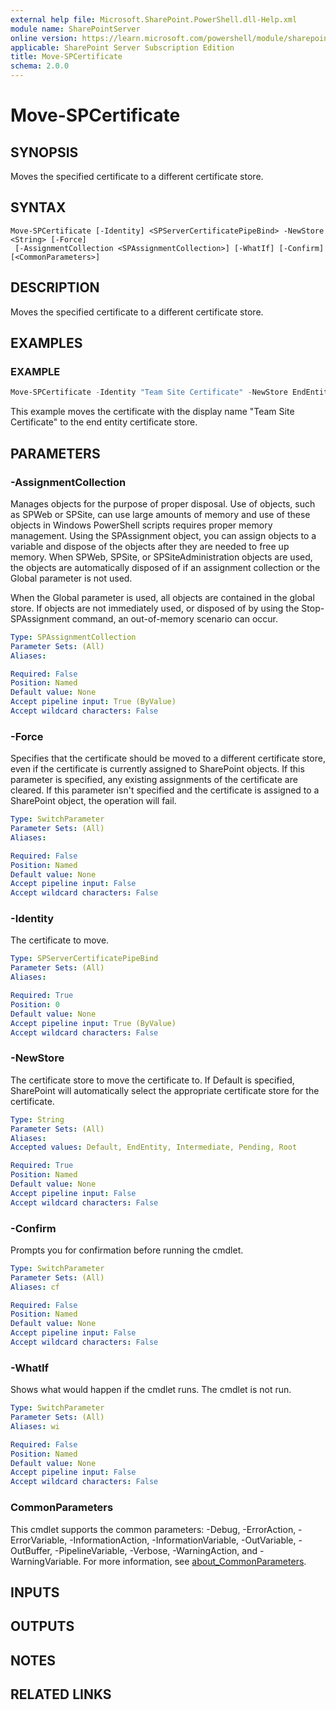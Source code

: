 ```yaml
---
external help file: Microsoft.SharePoint.PowerShell.dll-Help.xml
module name: SharePointServer
online version: https://learn.microsoft.com/powershell/module/sharepoint-server/move-spcertificate
applicable: SharePoint Server Subscription Edition
title: Move-SPCertificate
schema: 2.0.0
---
```


# Move-SPCertificate

## SYNOPSIS
Moves the specified certificate to a different certificate store.

## SYNTAX

```
Move-SPCertificate [-Identity] <SPServerCertificatePipeBind> -NewStore <String> [-Force]
 [-AssignmentCollection <SPAssignmentCollection>] [-WhatIf] [-Confirm] [<CommonParameters>]
```

## DESCRIPTION
Moves the specified certificate to a different certificate store.

## EXAMPLES

### EXAMPLE
```powershell
Move-SPCertificate -Identity "Team Site Certificate" -NewStore EndEntity
```

This example moves the certificate with the display name "Team Site Certificate" to the end entity certificate store.

## PARAMETERS

### -AssignmentCollection
Manages objects for the purpose of proper disposal.
Use of objects, such as SPWeb or SPSite, can use large amounts of memory and use of these objects in Windows PowerShell scripts requires proper memory management.
Using the SPAssignment object, you can assign objects to a variable and dispose of the objects after they are needed to free up memory.
When SPWeb, SPSite, or SPSiteAdministration objects are used, the objects are automatically disposed of if an assignment collection or the Global parameter is not used.

When the Global parameter is used, all objects are contained in the global store.
If objects are not immediately used, or disposed of by using the Stop-SPAssignment command, an out-of-memory scenario can occur.

```yaml
Type: SPAssignmentCollection
Parameter Sets: (All)
Aliases:

Required: False
Position: Named
Default value: None
Accept pipeline input: True (ByValue)
Accept wildcard characters: False
```

### -Force
Specifies that the certificate should be moved to a different certificate store, even if the certificate is currently assigned to SharePoint objects.
If this parameter is specified, any existing assignments of the certificate are cleared.
If this parameter isn't specified and the certificate is assigned to a SharePoint object, the operation will fail.

```yaml
Type: SwitchParameter
Parameter Sets: (All)
Aliases:

Required: False
Position: Named
Default value: None
Accept pipeline input: False
Accept wildcard characters: False
```

### -Identity
The certificate to move.

```yaml
Type: SPServerCertificatePipeBind
Parameter Sets: (All)
Aliases:

Required: True
Position: 0
Default value: None
Accept pipeline input: True (ByValue)
Accept wildcard characters: False
```

### -NewStore
The certificate store to move the certificate to.
If Default is specified, SharePoint will automatically select the appropriate certificate store for the certificate.

```yaml
Type: String
Parameter Sets: (All)
Aliases:
Accepted values: Default, EndEntity, Intermediate, Pending, Root

Required: True
Position: Named
Default value: None
Accept pipeline input: False
Accept wildcard characters: False
```

### -Confirm
Prompts you for confirmation before running the cmdlet.

```yaml
Type: SwitchParameter
Parameter Sets: (All)
Aliases: cf

Required: False
Position: Named
Default value: None
Accept pipeline input: False
Accept wildcard characters: False
```

### -WhatIf
Shows what would happen if the cmdlet runs.
The cmdlet is not run.

```yaml
Type: SwitchParameter
Parameter Sets: (All)
Aliases: wi

Required: False
Position: Named
Default value: None
Accept pipeline input: False
Accept wildcard characters: False
```

### CommonParameters
This cmdlet supports the common parameters: -Debug, -ErrorAction, -ErrorVariable, -InformationAction, -InformationVariable, -OutVariable, -OutBuffer, -PipelineVariable, -Verbose, -WarningAction, and -WarningVariable. For more information, see [about_CommonParameters](https://go.microsoft.com/fwlink/?LinkID=113216).

## INPUTS

## OUTPUTS

## NOTES

## RELATED LINKS
